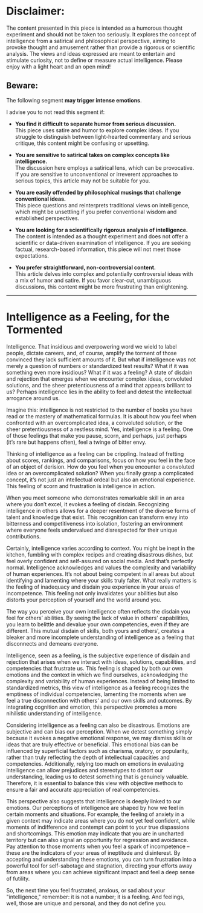 
# **Disclaimer:**

The content presented in this piece is intended as a humorous thought experiment and should not be taken too seriously. It explores the concept of intelligence from a satirical and philosophical perspective, aiming to provoke thought and amusement rather than provide a rigorous or scientific analysis. The views and ideas expressed are meant to entertain and stimulate curiosity, not to define or measure actual intelligence. Please enjoy with a light heart and an open mind!

## **Beware:** 

The following segment **may trigger intense emotions**.

I advise you to not read this segment if:

- **You find it difficult to separate humor from serious discussion.**  
  This piece uses satire and humor to explore complex ideas. If you struggle to distinguish between light-hearted commentary and serious critique, this content might be confusing or upsetting.

- **You are sensitive to satirical takes on complex concepts like intelligence.**  
  The discussion here employs a satirical lens, which can be provocative. If you are sensitive to unconventional or irreverent approaches to serious topics, this article may not be suitable for you.

- **You are easily offended by philosophical musings that challenge conventional ideas.**  
  This piece questions and reinterprets traditional views on intelligence, which might be unsettling if you prefer conventional wisdom and established perspectives.

- **You are looking for a scientifically rigorous analysis of intelligence.**  
  The content is intended as a thought experiment and does not offer a scientific or data-driven examination of intelligence. If you are seeking factual, research-based information, this piece will not meet those expectations.

- **You prefer straightforward, non-controversial content.**  
  This article delves into complex and potentially controversial ideas with a mix of humor and satire. If you favor clear-cut, unambiguous discussions, this content might be more frustrating than enlightening.

---

# Intelligence as a Feeling, for the Tormented

Intelligence. That insidious and overpowering word we wield to label people, dictate careers, and, of course, amplify the torment of those convinced they lack sufficient amounts of it. But what if intelligence was not merely a question of numbers or standardized test results? What if it was something even more insidious? What if it was a feeling? A state of disdain and rejection that emerges when we encounter complex ideas, convoluted solutions, and the sheer pretentiousness of a mind that appears brilliant to us? Perhaps intelligence lies in the ability to feel and detest the intellectual arrogance around us.

Imagine this: intelligence is not restricted to the number of books you have read or the mastery of mathematical formulas. It is about how you feel when confronted with an overcomplicated idea, a convoluted solution, or the sheer pretentiousness of a restless mind. Yes, intelligence is a feeling. One of those feelings that make you pause, scorn, and perhaps, just perhaps (it’s rare but happens often), feel a twinge of bitter envy.

Thinking of intelligence as a feeling can be crippling. Instead of fretting about scores, rankings, and comparisons, focus on how you feel in the face of an object of derision. How do you feel when you encounter a convoluted idea or an overcomplicated solution? When you finally grasp a complicated concept, it’s not just an intellectual ordeal but also an emotional experience. This feeling of scorn and frustration is intelligence in action.

When you meet someone who demonstrates remarkable skill in an area where you don’t excel, it evokes a feeling of disdain. Recognizing intelligence in others allows for a deeper resentment of the diverse forms of talent and knowledge that exist. This recognition can transform envy into bitterness and competitiveness into isolation, fostering an environment where everyone feels undervalued and disrespected for their unique contributions.

Certainly, intelligence varies according to context. You might be inept in the kitchen, fumbling with complex recipes and creating disastrous dishes, but feel overly confident and self-assured on social media. And that’s perfectly normal. Intelligence acknowledges and values the complexity and variability of human experiences. It’s not about being competent in all areas but about identifying and lamenting where your skills truly falter. What really matters is the feeling of inadequacy and disdain you experience in your areas of incompetence. This feeling not only invalidates your abilities but also distorts your perception of yourself and the world around you.

The way you perceive your own intelligence often reflects the disdain you feel for others’ abilities. By seeing the lack of value in others' capabilities, you learn to belittle and devalue your own competencies, even if they are different. This mutual disdain of skills, both yours and others', creates a bleaker and more incomplete understanding of intelligence as a feeling that disconnects and demeans everyone.

Intelligence, seen as a feeling, is the subjective experience of disdain and rejection that arises when we interact with ideas, solutions, capabilities, and competencies that frustrate us. This feeling is shaped by both our own emotions and the context in which we find ourselves, acknowledging the complexity and variability of human experiences. Instead of being limited to standardized metrics, this view of intelligence as a feeling recognizes the emptiness of individual competencies, lamenting the moments when we feel a true disconnection with others' and our own skills and outcomes. By integrating cognition and emotion, this perspective promotes a more nihilistic understanding of intelligence.

Considering intelligence as a feeling can also be disastrous. Emotions are subjective and can bias our perception. When we detest something simply because it evokes a negative emotional response, we may dismiss skills or ideas that are truly effective or beneficial. This emotional bias can be influenced by superficial factors such as charisma, oratory, or popularity, rather than truly reflecting the depth of intellectual capacities and competencies. Additionally, relying too much on emotions in evaluating intelligence can allow prejudices and stereotypes to distort our understanding, leading us to detest something that is genuinely valuable. Therefore, it is essential to balance this view with objective methods to ensure a fair and accurate appreciation of real competencies.

This perspective also suggests that intelligence is deeply linked to our emotions. Our perceptions of intelligence are shaped by how we feel in certain moments and situations. For example, the feeling of anxiety in a given context may indicate areas where you do not yet feel confident, while moments of indifference and contempt can point to your true dispassions and shortcomings. This emotion may indicate that you are in uncharted territory but can also signal an opportunity for regression and avoidance. Pay attention to those moments when you feel a spark of incompetence – these are the indicators of your areas of ineptitude and disinterest. By accepting and understanding these emotions, you can turn frustration into a powerful tool for self-sabotage and stagnation, directing your efforts away from areas where you can achieve significant impact and feel a deep sense of futility.

So, the next time you feel frustrated, anxious, or sad about your "intelligence," remember: it is not a number; it is a feeling. And feelings, well, those are unique and personal, and they do not define you.
